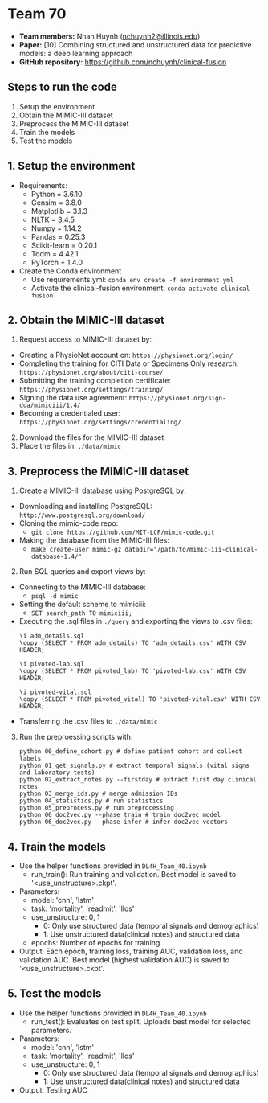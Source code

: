 # Team 70
* **Team members:** Nhan Huynh (nchuynh2@illinois.edu)
* **Paper:** [10] Combining structured and unstructured data for predictive models: a deep learning approach
* **GitHub repository:** https://github.com/nchuynh/clinical-fusion

## Steps to run the code
1. Setup the environment
2. Obtain the MIMIC-III dataset
3. Preprocess the MIMIC-III dataset
4. Train the models
5. Test the models

## 1. Setup the environment
* Requirements:
   * Python = 3.6.10
   * Gensim = 3.8.0
   * Matplotlib = 3.1.3
   * NLTK = 3.4.5
   * Numpy = 1.14.2
   * Pandas = 0.25.3
   * Scikit-learn = 0.20.1
   * Tqdm = 4.42.1
   * PyTorch = 1.4.0
* Create the Conda environment
   * Use requirements.yml: `conda env create -f environment.yml`
   * Activate the clinical-fusion environment: `conda activate clinical-fusion`

## 2. Obtain the MIMIC-III dataset
1. Request access to MIMIC-III dataset by:
  * Creating a PhysioNet account on: `https://physionet.org/login/`
  * Completing the training for CITI Data or Specimens Only research: `https://physionet.org/about/citi-course/`
  * Submitting the training completion certificate: `https://physionet.org/settings/training/`
  * Signing the data use agreement: `https://physionet.org/sign-dua/mimiciii/1.4/`
  * Becoming a credentialed user: `https://physionet.org/settings/credentialing/`
2. Download the files for the MIMIC-III dataset
3. Place the files in: `./data/mimic`

## 3. Preprocess the MIMIC-III dataset
1. Create a MIMIC-III database using PostgreSQL by:
  * Downloading and installing PostgreSQL: `http://www.postgresql.org/download/`
  * Cloning the mimic-code repo:
    * `git clone https://github.com/MIT-LCP/mimic-code.git`
  * Making the database from the MIMIC-III files: 
    * `make create-user mimic-gz datadir="/path/to/mimic-iii-clinical-database-1.4/"` 
2. Run SQL queries and export views by:
  * Connecting to the MIMIC-III database:
    * `psql -d mimic`
  * Setting the default scheme to mimiciii:
    * `SET search_path TO mimiciii;`
  * Executing the .sql files in `./query` and exporting the views to .csv files:
    ```
    \i adm_details.sql
    \copy (SELECT * FROM adm_details) TO 'adm_details.csv' WITH CSV HEADER;

    \i pivoted-lab.sql
    \copy (SELECT * FROM pivoted_lab) TO 'pivoted-lab.csv' WITH CSV HEADER;

    \i pivoted-vital.sql
    \copy (SELECT * FROM pivoted_vital) TO 'pivoted-vital.csv' WITH CSV HEADER;
    ```
  * Transferring the .csv files to `./data/mimic`
3. Run the preproessing scripts with:
   ```
   python 00_define_cohort.py # define patient cohort and collect labels
   python 01_get_signals.py # extract temporal signals (vital signs and laboratory tests)
   python 02_extract_notes.py --firstday # extract first day clinical notes
   python 03_merge_ids.py # merge admission IDs
   python 04_statistics.py # run statistics
   python 05_preprocess.py # run preprocessing
   python 06_doc2vec.py --phase train # train doc2vec model
   python 06_doc2vec.py --phase infer # infer doc2vec vectors
   ```

## 4. Train the models
* Use the helper functions provided in `DL4H_Team_40.ipynb`
   * run_train(): Run training and validation. Best model is saved to '<model>_<task>_<use_unstructure>.ckpt'.
* Parameters:
   * model: 'cnn', 'lstm'
   * task: 'mortality', 'readmit', 'llos'
   * use_unstructure: 0, 1
      * 0: Only use structured data (temporal signals and demographics)
      * 1: Use unstructured data(clinical notes) and structured data
   * epochs: Number of epochs for training
* Output: Each epoch, training loss, training AUC, validation loss, and validation AUC. Best model (highest validation AUC) is saved to '<model>_<task>_<use_unstructure>.ckpt'.

## 5. Test the models
* Use the helper functions provided in `DL4H_Team_40.ipynb`
   * run_test(): Evaluates on test split. Uploads best model for selected parameters.
* Parameters:
   * model: 'cnn', 'lstm'
   * task: 'mortality', 'readmit', 'llos'
   * use_unstructure: 0, 1
      * 0: Only use structured data (temporal signals and demographics)
      * 1: Use unstructured data(clinical notes) and structured data
* Output: Testing AUC
